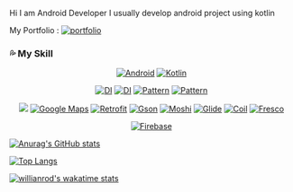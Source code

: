 Hi I am Android Developer 
I usually develop android project using kotlin 

My Portfolio :  [![portfolio](https://img.shields.io/badge/portfolio-%23%234285F4)](https://docs.google.com/presentation/d/1613H2wymYkWegzQGpRBFndUcOHujQgcy/edit?usp=sharing&ouid=109994934194906427243&rtpof=true&sd=true)


<h3> 💦 My Skill </h3>
<div align="center">
    
[![Android](https://img.shields.io/badge/android%20studio-2021.1.1%20Patch%202-%233DDC84?logo=android-studio)]() [![Kotlin](https://img.shields.io/badge/kotlin-1.5.30-%237F52FF?logo=kotlin)]()
    
[![DI](https://img.shields.io/badge/DI-Hilt-%2358C8AE)]()
  [![DI](https://img.shields.io/badge/DI-Koin-%2358C8AE)]()
 [![Pattern](https://img.shields.io/badge/Pattern-MVVM-%2358C8AE)]()
[![Pattern](https://img.shields.io/badge/Pattern-MVP-%2358C8AE)]()  
  
[![](https://img.shields.io/badge/Library-jetpack--navigation-brightgreen)]() [![Google Maps](https://img.shields.io/badge/Library-coroutine-brightgreen)]() 
  [![Retrofit](https://img.shields.io/badge/Network-Retrofit-%23%234285F4)]()
    [![Gson](https://img.shields.io/badge/Network-Gson-%23%234285F4)]()
     [![Moshi](https://img.shields.io/badge/Network-Moshi-%23%234285F4)]()
  [![Glide](https://img.shields.io/badge/ImageLibrary-Glide-brightgreen)]() 
  [![Coil](https://img.shields.io/badge/ImageLibrary-Coil-brightgreen)]() 
   [![Fresco](https://img.shields.io/badge/ImageLibrary-Fresco-brightgreen)]() 

  [![Firebase](https://img.shields.io/badge/Tool-Firebase-%23FFCA28?logo=firebase)]()
</div>


[![Anurag's GitHub stats](https://github-readme-stats.vercel.app/api?username=HyungMinKang&count_private=true&show_icons=true&theme=radical)](https://github.com/anuraghazra/github-readme-stats)

[![Top Langs](https://github-readme-stats.vercel.app/api/top-langs/?username=HyungMinKang&hide=css,c,javascript,html)](https://github.com/anuraghazra/github-readme-stats)

[![willianrod's wakatime stats](https://github-readme-stats.vercel.app/api/wakatime?username=HyungMinKang)](https://github.com/anuraghazra/github-readme-stats)

